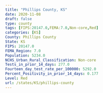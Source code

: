 ```yaml
---
title: "Phillips County, KS"
date: 2020-11-08
draft: false
type: county
tags: [FIPS:20147.0,FEMA:7.0,Non-core,Red]
categories: [KS]
County: Phillips County
State: KS
FIPS: 20147.0
FEMA_Region: 7.0
Population: 5234.0
NCHS_Urban_Rural_Classification: Non-core
Tests_in_prior_14_days: 277.0
Fourteen_day_test_rate_per_100000: 5292.0
Percent_Positivity_in_prior_14_days: 0.177
Level: Red
url: /states/KS/phillips-county
---
```



